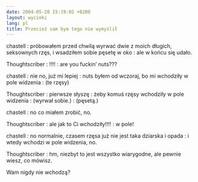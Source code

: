 ```yaml
---
date: 2004-05-28 15:19:02 +0200
layout: wycinki
lang: pl
title: Przecież sam bym tego nie wymyślił
---
```


chastell
: próbowałem przed chwilą wyrwać dwie z moich długich, seksownych rzęs, i wsadziłem sobie pęsetę w oko
: ale w końcu się udało.

Thoughtscriber
: !!!!
: are you fuckin’ nuts???

chastell
: nie no, już mi lepiej
: nuts byłem od wczoraj, bo mi wchodziły w pole widzenia
: (te rzęsy)

Thoughtscriber
: pierwsze słyszę
: żeby komuś rzęsy wchodziły w pole widzenia
: (wyrwał sobie.)
: (pęsetą.)

chastell
: no co miałem zrobić, no.

Thoughtscriber
: ale jak to Ci wchodziły!!!!
: w pole!

chastell
: no normalnie, czasem rzęsa już nie jest taka dziarska i opada
: i wtedy wchodzi w pole widzenia, no.

Thoughtscriber
: hm, niezbyt to jest wszystko wiarygodne, ale pewnie wiesz, co mówisz.

Wam nigdy nie wchodzą?
